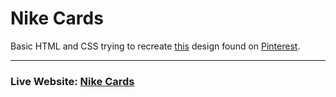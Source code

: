 # Nike Cards

Basic HTML and CSS trying to recreate [this](https://dribbble.com/shots/2518516-Nike-Promotion-Ads-Parallax-Effect) design found on [Pinterest](https://www.pinterest.nz/pin/804596289659833962/).

---

### Live Website: [Nike Cards](https://nike-cards.netlify.com/)
